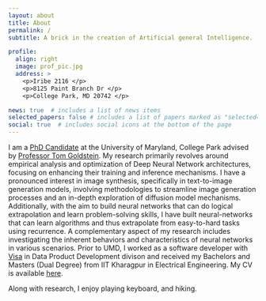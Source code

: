 ```yaml
---
layout: about
title: About
permalink: /
subtitle: A brick in the creation of Artificial general Intelligence.

profile:
  align: right
  image: prof_pic.jpg
  address: >
    <p>Iribe 2116 </p>
    <p>8125 Paint Branch Dr </p>
    <p>College Park, MD 20742 </p>

news: true  # includes a list of news items
selected_papers: false # includes a list of papers marked as "selected={true}"
social: true  # includes social icons at the bottom of the page
---
```


I am a [PhD Candidate](https://www.cs.umd.edu/people/bansal01) at the University of Maryland, College Park advised by [Professor Tom Goldstein](https://www.cs.umd.edu/~tomg/). My research primarily revolves around empirical analysis and optimization of Deep Neural Network architectures, focusing on enhancing their training and inference mechanisms. I have a pronounced interest in image synthesis, specifically in text-to-image generation models, involving methodologies to streamline image generation processes and an in-depth exploration of diffusion model mechanisms. Additionally, with the aim to build neural networks that can do logical extrapolation and learn problem-solving skills, I have built neural-networks that can learn algorithms and thus extrapolate from easy-to-hard tasks using recurrence. A complementary aspect of my research includes investigating the inherent behaviors and characteristics of neural networks in various scenarios. Prior to UMD, I worked as a software developer with [Visa](https://usa.visa.com/) in Data Product Development divison and received my Bachelors and Masters (Dual Degree) from IIT Kharagpur in Electrical Engineering. My CV is available [here](https://arpitbansal297.github.io/assets/pdf/CV.pdf).

Along with research, I enjoy playing keyboard, and hiking.